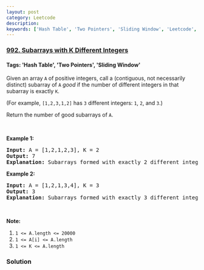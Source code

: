 ```yaml
---
layout: post
category: Leetcode
description: 
keywords: ['Hash Table', 'Two Pointers', 'Sliding Window', 'Leetcode', 'Hard']
---
```

### [992. Subarrays with K Different Integers](https://leetcode.com/problems/subarrays-with-k-different-integers)

#### Tags: 'Hash Table', 'Two Pointers', 'Sliding Window'

<div class="content__u3I1 question-content__JfgR"><div><p>Given an array <code>A</code> of positive integers, call a (contiguous, not necessarily distinct) subarray of <code>A</code> <em>good</em> if the number of different integers in that subarray is exactly <code>K</code>.</p>
<p>(For example, <code>[1,2,3,1,2]</code> has <code>3</code> different integers: <code>1</code>, <code>2</code>, and <code>3</code>.)</p>
<p>Return the number of good subarrays of <code>A</code>.</p>
<p> </p>
<p><strong>Example 1:</strong></p>
<pre><strong>Input: </strong>A = <span id="example-input-1-1">[1,2,1,2,3]</span>, K = <span id="example-input-1-2">2</span>
<strong>Output: </strong><span id="example-output-1">7</span>
<strong>Explanation: </strong>Subarrays formed with exactly 2 different integers: [1,2], [2,1], [1,2], [2,3], [1,2,1], [2,1,2], [1,2,1,2].
</pre>
<p><strong>Example 2:</strong></p>
<pre><strong>Input: </strong>A = <span id="example-input-2-1">[1,2,1,3,4]</span>, K = <span id="example-input-2-2">3</span>
<strong>Output: </strong><span id="example-output-2">3</span>
<strong>Explanation: </strong>Subarrays formed with exactly 3 different integers: [1,2,1,3], [2,1,3], [1,3,4].
</pre>
<p> </p>
<p><strong>Note:</strong></p>
<ol>
<li><code>1 &lt;= A.length &lt;= 20000</code></li>
<li><code>1 &lt;= A[i] &lt;= A.length</code></li>
<li><code>1 &lt;= K &lt;= A.length</code></li>
</ol></div></div>

### Solution
